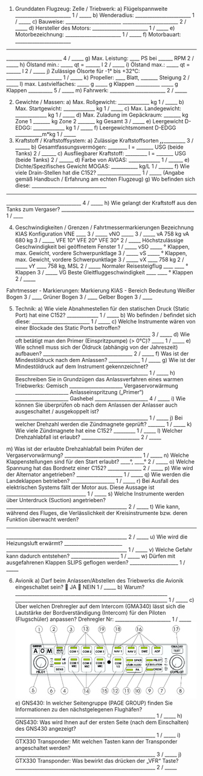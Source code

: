 1. Grunddaten Flugzeug: Zelle / Triebwerk:
a) Flügelspannweite _______________________ 1 / _____
b) Wenderadius: _______________________ 1 / _____
c) Bauweise: _______________________
_______________________ 2 / _____
d) Hersteller des Motors: _______________________ 1 / _____
e) Motorbezeichnung: _______________________ 1 / _____
f) Motorbauart: _______________________
_______________________
_______________________ 4 / _____
g) Max. Leistung: ____ PS bei ______ RPM 2 / _____
h) Ölstand min.: _____ qt = ______ l 2 / _____
i) Ölstand max.: _____ qt = ______ l 2 / _____
j) Zulässige Ölsorte
für -1° bis +32°C: _______________________ 1 / _____
k) Propeller: ____ Blatt, _______ Steigung 2 / _____
l) max. Lastvielfaches: _____ g _____ g Klappen __________
_____ g Klappen __________ 5 / _____
m) Fahrwerk: _______________________ 2 / _____

2. Gewichte / Massen:
a) Max. Rollgewicht: _____________ kg 1 / _____
b) Max. Startgewicht: _____________ kg 1 / _____
c) Max. Landegewicht: _____________ kg 1 / _____
d) Max. Zuladung im Gepäckraum: _______ kg Zone 1
_______ kg Zone 2
_______ kg Gesamt 3 / _____
e) Leergewicht D-EDGG: _____________ kg 1 / _____
f) Leergewichtsmoment D-EDGG ___________m*kg 1 / _____
3. Kraftstoff / Kraftstoffsystem:
a) Zulässige Kraftstoffsorten _______,__________,____________ 3 / ______
b) Gesamtfassungsvermögen: ________ l = _______ USG (beide Tanks) 2 / ______
c) Ausfliegbarer Kraftstoff: _________ l = _______ USG (beide Tanks) 2 / ______
d) Farbe von AVGAS: _____________ 1 / ______
e) Dichte/Spezifisches Gewicht MOGAS: ___________ kg/L 1 / ______
f) Wie viele Drain-Stellen hat die C152? __________________ 1 / _____
(Angabe gemäß Handbuch / Erfahrung am echten Flugzeug)
g) Wo befinden sich diese: _______________________________
_______________________________
_______________________________ 4 / _____
h) Wie gelangt der Kraftstoff aus den Tanks zum Vergaser?
_______________________________________________________ 1 / ____

4. Geschwindigkeiten / Grenzen / Fahrtmessermarkierungen
Bezeichnung KIAS Konfiguration
VNE ____  3 / _____
vNO _____ 3 / _____
vA               758 kg
vA               680 kg 3 / _____
VFE              10°
VFE              20°
VFE              30° 2 / _____
Höchstzulässige Geschwindigkeit bei geöffnetem Fenster 1 / _____
vSO _____               ° Klappen, max. Gewicht, vordere Schwerpunktlage 3 / _____
vS _____                ° Klappen, max. Gewicht, vordere Schwerpunktlage 3 / _____
vX ____           758 kg 2 / _____
vY ____               758 kg, MSL  2 / _____
Normaler Reisesteigflug   ____      ____ ° Klappen 3 / _____
VG Beste Gleitfluggeschwindigkeit ____   ____ ° Klappen 2 / _____


Fahrtmesser - Markierungen:
Markierung  KIAS - Bereich   Bedeutung
Weißer Bogen                             3 / ____
Grüner Bogen                             3 / ____
Gelber Bogen                             3 / ____

5. Technik:
a) Wie viele Abnahmestellen für den statischen Druck (Static Port) hat eine C152? _____________ 1 / _____
b) Wo befinden / befindet sich diese: ________________________ 1 / _____
c) Welche Instrumente wären von einer Blockade des Static Ports betroffen?  ________________________________________________________ 3 / _____
d) Wie oft betätigt man den Primer (Einspritzpumpe) (> 0°C)? _____ 1 / _____
e) Wie schnell muss sich der Öldruck (abhängig von der Jahreszeit) aufbauen? _____________________________________ 2 / _____
f) Was ist der Mindestöldruck nach dem Anlassen? _____________ 1 / _____
g) Wie ist der Mindestöldruck auf dem Instrument gekennzeichnet? _______________________________________________________ 1 / _____
h) Beschreiben Sie in Grundzügen das Anlassverfahren eines warmen Triebwerks:
Gemisch ______________________
Vergaservorwärmung ______________________
Anlasseinspritzung („Primer“) ______________________
Gashebel ______________________
4 / _____
i) Wie können Sie überprüfen ob nach dem Anlassen der Anlasser auch ausgeschaltet / ausgekoppelt ist?
_______________________________________________________ 1 / _____
j) Bei welcher Drehzahl werden die Zündmagnete geprüft? _______ 1 / _____
k) Wie viele Zündmagnete hat eine C152? _________ 1 / _____
l) Welcher Drehzahlabfall ist erlaubt? ________________________ 2 / _____

m) Was ist der erlaubte Drehzahlabfall beim Prüfen der
Vergaservorwärmung?
________________________________ 1 / _____
n) Welche Klappenstellungen sind für den Start erlaubt? ____°, ____° 2 / _____
o) Welche Spannung hat das Bordnetz einer C152? ______________ 2 / _____
p) Wie wird der Alternator angetrieben? ___________________ 1 / _____
q) Wie werden die Landeklappen betrieben? __________________ 1 / _____
r) Bei Ausfall des elektrischen Systems fällt der Motor aus.
Diese Aussage ist _________________________________ 1 / _____
s) Welche Instrumente werden über Unterdruck (Suction) angetrieben?
__________________________________________________ 2 / _____
t) Wie kann, während des Fluges, die Verlässlichkeit der Kreisinstrumente
bzw. deren Funktion überwacht werden?
__________________________________________________
__________________________________________________ 2 / _____
u) Wie wird die Heizungsluft erwärmt? ________________________
__________________________________________________ 1 / _____
v) Welche Gefahr kann dadurch entstehen? ____________________ 1 / _____
w) Dürfen mit ausgefahrenen Klappen SLIPS geflogen werden?  ____________________ 1 / _____


6. Avionik
a) Darf beim Anlassen/Abstellen des Triebwerks die Avionik eingeschaltet sein?
 JA
 NEIN
1 / _____
b) Warum? _______________________________________________________________
_______________________________________________________________ 1 / _____
c) Über welchen Drehregler auf dem Intercom (GMA340) lässt sich die
Lautstärke der Bordverständigung (Intercom) für den Piloten (Flugschüler) anpassen?
Drehregler Nr: _______________________ 1 / _____
![picture of gns430](gns430.png "gns430")
e) GNS430: In welcher Seitengruppe (PAGE GROUP) finden Sie Informationen zu den
nächstgelegenen Flughäfen?
__________________________________________________________ 1 / _____
h) GNS430: Was wird Ihnen auf der ersten Seite (nach dem Einschalten) des GNS430
angezeigt?
__________________________________________________________ 1 / _____
i) GTX330 Transponder: Mit welchen Tasten kann der Transponder angeschaltet werden?
__________________________________________________________ 3 / _____
j) GTX330 Transponder: Was bewirkt das drücken der „VFR“ Taste?
__________________________________________________________ 2 / _____